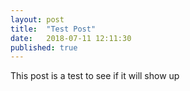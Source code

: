 ```yaml
---
layout: post
title:  "Test Post"
date:   2018-07-11 12:11:30
published: true
---
```

This post is a test to see if it will show up